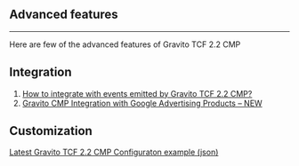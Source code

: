 Advanced features
--------------------
--------------------
Here are few of the advanced features of Gravito TCF 2.2 CMP

Integration
--------------------
1. [How to integrate with events emitted by Gravito TCF 2.2 CMP?](./advanced/integration.md)
2. [Gravito CMP Integration with Google Advertising Products – NEW](./advanced/googleadproducts.md)

Customization
--------------------
[Latest Gravito TCF 2.2 CMP Configuraton example (json)](./advanced/version3.md)